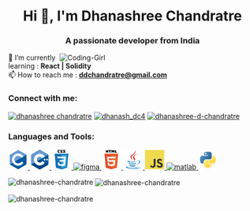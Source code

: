 <h1 align="center">Hi 👋, I'm Dhanashree Chandratre</h1>
<h3 align="center">A passionate developer from India</h3>
<img
  align="right"
  width="400"
  src="https://i.pinimg.com/564x/2c/45/43/2c45433225e1ddb8cc1df668f69d935e.jpg"
  alt="Coding-Girl"
/>

🌱 I’m currently learning : **React | Solidity**
<br/>
📫 How to reach me : **ddchandratre@gmail.com**

<h3 align="left">Connect with me:</h3>
<p align="left">
  <a href="https://linkedin.com/in/dhanashree chandratre" target="blank"
    ><img
      align="center"
      src="https://raw.githubusercontent.com/rahuldkjain/github-profile-readme-generator/master/src/images/icons/Social/linked-in-alt.svg"
      alt="dhanashree chandratre"
      height="30"
      width="40"
  /></a>
  <a href="https://codeforces.com/profile/dhanash_dc4" target="blank"
    ><img
      align="center"
      src="https://raw.githubusercontent.com/rahuldkjain/github-profile-readme-generator/master/src/images/icons/Social/codeforces.svg"
      alt="dhanash_dc4"
      height="30"
      width="40"
  /></a>
  <a href="https://www.leetcode.com/dhanashree-d-chandratre" target="blank"
    ><img
      align="center"
      src="https://raw.githubusercontent.com/rahuldkjain/github-profile-readme-generator/master/src/images/icons/Social/leet-code.svg"
      alt="dhanashree-d-chandratre"
      height="30"
      width="40"
  /></a>
</p>

<h3 align="left">Languages and Tools:</h3>
<p align="left">
  <a href="https://www.cprogramming.com/" target="_blank" rel="noreferrer">
    <img
      src="https://raw.githubusercontent.com/devicons/devicon/master/icons/c/c-original.svg"
      alt="c"
      width="40"
      height="40"
    />
  </a>
  <a href="https://www.w3schools.com/cpp/" target="_blank" rel="noreferrer">
    <img
      src="https://raw.githubusercontent.com/devicons/devicon/master/icons/cplusplus/cplusplus-original.svg"
      alt="cplusplus"
      width="40"
      height="40"
    />
  </a>
  <a href="https://www.w3schools.com/css/" target="_blank" rel="noreferrer">
    <img
      src="https://raw.githubusercontent.com/devicons/devicon/master/icons/css3/css3-original-wordmark.svg"
      alt="css3"
      width="40"
      height="40"
    />
  </a>
  <a href="https://www.figma.com/" target="_blank" rel="noreferrer">
    <img
      src="https://www.vectorlogo.zone/logos/figma/figma-icon.svg"
      alt="figma"
      width="40"
      height="40"
    />
  </a>
  <a href="https://www.w3.org/html/" target="_blank" rel="noreferrer">
    <img
      src="https://raw.githubusercontent.com/devicons/devicon/master/icons/html5/html5-original-wordmark.svg"
      alt="html5"
      width="40"
      height="40"
    />
  </a>
  <a href="https://www.java.com" target="_blank" rel="noreferrer">
    <img
      src="https://raw.githubusercontent.com/devicons/devicon/master/icons/java/java-original.svg"
      alt="java"
      width="40"
      height="40"
    />
  </a>
  <a
    href="https://developer.mozilla.org/en-US/docs/Web/JavaScript"
    target="_blank"
    rel="noreferrer"
  >
    <img
      src="https://raw.githubusercontent.com/devicons/devicon/master/icons/javascript/javascript-original.svg"
      alt="javascript"
      width="40"
      height="40"
    />
  </a>
  <a href="https://www.mathworks.com/" target="_blank" rel="noreferrer">
    <img
      src="https://upload.wikimedia.org/wikipedia/commons/2/21/Matlab_Logo.png"
      alt="matlab"
      width="40"
      height="40"
    />
  </a>
  <a href="https://www.python.org" target="_blank" rel="noreferrer">
    <img
      src="https://raw.githubusercontent.com/devicons/devicon/master/icons/python/python-original.svg"
      alt="python"
      width="40"
      height="40"
    />
  </a>
</p>

<p>
  <img
    align="left"
    src="https://github-readme-stats.vercel.app/api/top-langs?username=dhanashree-chandratre&show_icons=true&locale=en&layout=compact"
    alt="dhanashree-chandratre"
  />
</p>

<p>
  &nbsp;<img
    align="center"
    src="https://github-readme-stats.vercel.app/api?username=dhanashree-chandratre&show_icons=true&locale=en"
    alt="dhanashree-chandratre"
  />
</p>

<p>
  <img
    align="center"
    src="https://github-readme-streak-stats.herokuapp.com/?user=dhanashree-chandratre&"
    alt="dhanashree-chandratre"
  />
</p>
